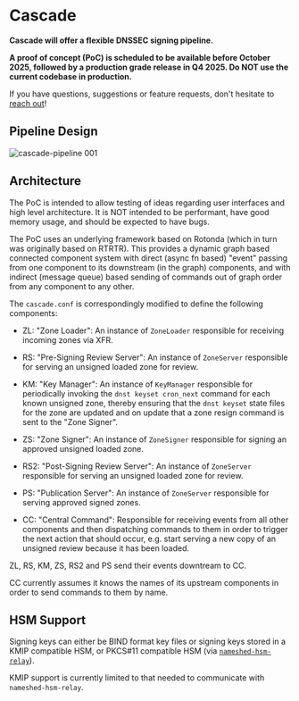 # Cascade

**Cascade will offer a flexible DNSSEC signing pipeline.** 

**A proof of concept (PoC) is scheduled to be available before October 2025,
followed by a production grade release in Q4 2025. Do NOT use the 
current codebase in production.**

If you have questions, suggestions or feature requests, don't hesitate to
[reach out](mailto:cascade@nlnetlabs.nl)!

## Pipeline Design

![cascade-pipeline 001](https://github.com/user-attachments/assets/0d9c599c-5362-4ee6-96bc-dc54de9c8c0f)

## Architecture

The PoC is intended to allow testing of ideas regarding user interfaces
and high level architecture. It is NOT intended to be performant, have 
good memory usage, and should be expected to have bugs.

The PoC uses an underlying framework based on Rotonda (which in turn was
originally based on RTRTR). This provides a dynamic graph based connected
component system with direct (async fn based) "event" passing from one
component to its downstream (in the graph) components, and with indirect
(message queue) based sending of commands out of graph order from any
component to any other.

The `cascade.conf` is correspondingly modified to define the following
components:

  - ZL: "Zone Loader": An instance of `ZoneLoader` responsible for receiving
    incoming zones via XFR.

  - RS: "Pre-Signing Review Server": An instance of `ZoneServer` responsible
    for serving an unsigned loaded zone for review.

  - KM: "Key Manager": An instance of `KeyManager` responsible for periodically
    invoking the `dnst keyset cron_next` command for each known unsigned zone,
    thereby ensuring that the `dnst keyset` state files for the zone are updated
    and on update that a zone resign command is sent to the "Zone Signer".

  - ZS: "Zone Signer": An instance of `ZoneSigner` responsible for signing
    an approved unsigned loaded zone.

  - RS2: "Post-Signing Review Server": An instance of `ZoneServer` responsible
    for serving an unsigned loaded zone for review.

  - PS: "Publication Server": An instance of `ZoneServer` responsible for
    serving approved signed zones.

  - CC: "Central Command": Responsible for receiving events from all other
    components and then dispatching commands to them in order to trigger the
    next action that should occur, e.g. start serving a new copy of an
    unsigned review because it has been loaded.

ZL, RS, KM, ZS, RS2 and PS send their events downtream to CC.

CC currently assumes it knows the names of its upstream components in order to
send commands to them by name.

## HSM Support

Signing keys can either be BIND format key files or signing keys stored in a
KMIP compatible HSM, or PKCS#11 compatible HSM (via
[`nameshed-hsm-relay`](https://github.com/NLnetLabs/nameshed-hsm-relay)).

KMIP support is currently limited to that needed to communicate with
`nameshed-hsm-relay`.
